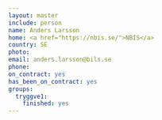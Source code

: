 ```yaml
---
layout: master
include: person
name: Anders Larsson
home: <a href="https://nbis.se/">NBIS</a>
country: SE
photo:
email: anders.larsson@bils.se
phone:
on_contract: yes
has_been_on_contract: yes
groups:
  tryggve1:
    finished: yes
---
```

